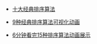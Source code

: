 * [十大经典排序算法](https://www.cnblogs.com/onepixel/p/7674659.html)
  
* [9种经典排序算法可视化动画](https://www.bilibili.com/video/av25136272)

* [6分钟看完15种排序算法动画展示](https://www.bilibili.com/video/av63851336)
